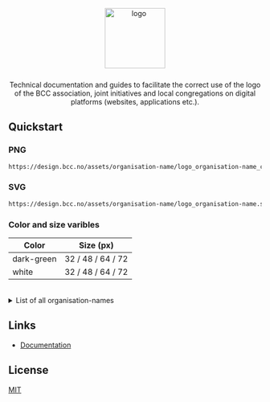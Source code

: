 <p align="center">
  <img alt="logo" src="https://design.bcc.no/assets/github/bcc_logo-secondary_dark-green.png" width="120" height="120" style="margin-bottom: 10px;">
</p>
<p align="center">Technical documentation and guides to facilitate the correct use of the logo of the BCC association, joint initiatives and local congregations on digital platforms (websites, applications etc.).</p>

## Quickstart

### PNG

```bash
https://design.bcc.no/assets/organisation-name/logo_organisation-name_color_size.png
```
### SVG

```bash
https://design.bcc.no/assets/organisation-name/logo_organisation-name.svg
```

### Color and size varibles

| **Color** | **Size** (px) | 
| --- | --- |
| dark-green | 32 / 48 / 64 / 72 |
| white | 32 / 48 / 64 / 72 |
<br>

<details><summary>List of all organisation-names</summary><br>

> ### Organisations
>   
> - bcc-media
> - bcc-event
> - bcc-ateam
> - bcc-fund
> - bcc-music
> - bcc-facilities
<br>

> ### Member organisations
>
> - bcc-norway
> - bcc-germany
<br>
 
> ### Local churches
> 
> - bcc-bergen
> - bcc-drammen-sande
> - bcc-eiker
> - bcc-grenland
> - bcc-hallingdal
> - bcc-hamar
> - bcc-harstad
> - bcc-honefoss
> - bcc-molde
> - bcc-maaloy
> - bcc-oslo-og-follo
> - bcc-sandefjord
> - bcc-stavanger
> - bcc-stord
> - bcc-sorlandet
> - bcc-tonsberg
> - bcc-valdres
> - bcc-ostfold

</details>

## Links

- [Documentation](https://developer.bcc.no/bcc-design)

## License

[MIT](https://en.wikipedia.org/wiki/MIT_License)